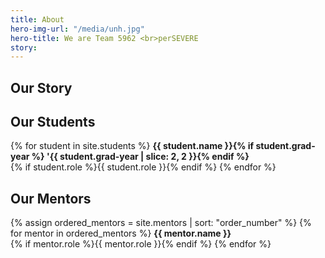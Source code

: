 ```yaml
---
title: About
hero-img-url: "/media/unh.jpg"
hero-title: We are Team 5962 <br>perSEVERE
story:
---
```


## Our Story



## Our Students

{% for student in site.students %}
**{{ student.name }}{% if student.grad-year %} '{{ student.grad-year | slice: 2, 2 }}{% endif %}**
<br>{% if student.role %}{{ student.role }}{% endif %}
{% endfor %}

## Our Mentors

{% assign ordered_mentors = site.mentors | sort: "order_number" %}
{% for mentor in ordered_mentors %}
**{{ mentor.name }}**
<br>{% if mentor.role %}{{ mentor.role }}{% endif %}
{% endfor %}